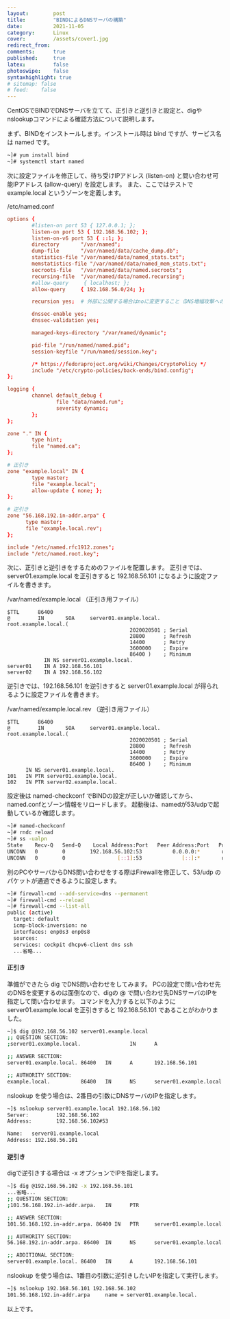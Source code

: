 ```yaml
---
layout:        post
title:         "BINDによるDNSサーバの構築"
date:          2021-11-05
category:      Linux
cover:         /assets/cover1.jpg
redirect_from:
comments:      true
published:     true
latex:         false
photoswipe:    false
syntaxhighlight: true
# sitemap: false
# feed:    false
---
```


CentOSでBINDでDNSサーバを立てて、正引きと逆引きと設定と、digやnslookupコマンドによる確認方法について説明します。

まず、BINDをインストールします。インストール時は bind ですが、サービス名は named です。
```bash
~]# yum install bind
~]# systemctl start named
```
次に設定ファイルを修正して、待ち受けIPアドレス (listen-on) と問い合わせ可能IPアドレス (allow-query) を設定します。
また、ここではテストで example.local というゾーンを定義します。

/etc/named.conf
```conf
options {
        #listen-on port 53 { 127.0.0.1; };
        listen-on port 53 { 192.168.56.102; };
        listen-on-v6 port 53 { ::1; };
        directory       "/var/named";
        dump-file       "/var/named/data/cache_dump.db";
        statistics-file "/var/named/data/named_stats.txt";
        memstatistics-file "/var/named/data/named_mem_stats.txt";
        secroots-file   "/var/named/data/named.secroots";
        recursing-file  "/var/named/data/named.recursing";
        #allow-query     { localhost; };
        allow-query     { 192.168.56.0/24; };

        recursion yes;  # 外部に公開する場合はnoに変更すること（DNS増幅攻撃への対策）

        dnssec-enable yes;
        dnssec-validation yes;

        managed-keys-directory "/var/named/dynamic";

        pid-file "/run/named/named.pid";
        session-keyfile "/run/named/session.key";

        /* https://fedoraproject.org/wiki/Changes/CryptoPolicy */
        include "/etc/crypto-policies/back-ends/bind.config";
};

logging {
        channel default_debug {
                file "data/named.run";
                severity dynamic;
        };
};

zone "." IN {
        type hint;
        file "named.ca";
};

# 正引き
zone "example.local" IN {
        type master;
        file "example.local";
        allow-update { none; };
};

# 逆引き
zone "56.168.192.in-addr.arpa" {
      type master;
      file "example.local.rev";
};

include "/etc/named.rfc1912.zones";
include "/etc/named.root.key";
```

次に、正引きと逆引きをするためのファイルを配置します。
正引きでは、server01.example.local を正引きすると 192.168.56.101 になるように設定ファイルを書きます。

/var/named/example.local （正引き用ファイル）
```
$TTL      86400
@         IN       SOA     server01.example.local.  root.example.local.(
                                        2020020501 ; Serial
                                        28800      ; Refresh
                                        14400      ; Retry
                                        3600000    ; Expire
                                        86400 )    ; Minimum
            IN NS server01.example.local.
server01    IN A 192.168.56.101
server02    IN A 192.168.56.102
```

逆引きでは、192.168.56.101 を逆引きすると server01.example.local が得られるように設定ファイルを書きます。

/var/named/example.local.rev （逆引き用ファイル）
```
$TTL      86400
@         IN       SOA     server01.example.local.  root.example.local.(
                                        2020020501 ; Serial
                                        28800      ; Refresh
                                        14400      ; Retry
                                        3600000    ; Expire
                                        86400 )    ; Minimum
      IN NS server01.example.local.
101   IN PTR server01.example.local.
102   IN PTR server02.example.local.
```

設定後は named-checkconf でBINDの設定が正しいか確認してから、named.confとゾーン情報をリロードします。
起動後は、namedが53/udpで起動しているか確認します。
```bash
~]# named-checkconf
~]# rndc reload
~]# ss -ualpn
State    Recv-Q   Send-Q    Local Address:Port   Peer Address:Port   Process
UNCONN   0        0        192.168.56.102:53          0.0.0.0:*       users:(("named",pid=10870,fd=512))
UNCONN   0        0                 [::1]:53             [::]:*       users:(("named",pid=10870,fd=513))
```

別のPCやサーバからDNS問い合わせをする際はFirewallを修正して、53/udp のパケットが通過できるように設定します。
```bash
~]# firewall-cmd --add-service=dns --permanent
~]# firewall-cmd --reload
~]# firewall-cmd --list-all
public (active)
  target: default
  icmp-block-inversion: no
  interfaces: enp0s3 enp0s8
  sources:
  services: cockpit dhcpv6-client dns ssh
  ...省略...
```

#### 正引き
準備ができたら dig でDNS問い合わせをしてみます。
PCの設定で問い合わせ先のDNSを変更するのは面倒なので、digの @ で問い合わせ先DNSサーバのIPを指定して問い合わせます。
コマンドを入力すると以下のように server01.example.local を正引きすると 192.168.56.101 であることがわかりました。
```bash
~]$ dig @192.168.56.102 server01.example.local
;; QUESTION SECTION:
;server01.example.local.                IN      A

;; ANSWER SECTION:
server01.example.local. 86400   IN      A       192.168.56.101

;; AUTHORITY SECTION:
example.local.          86400   IN      NS      server01.example.local.
```
nslookup を使う場合は、2番目の引数にDNSサーバのIPを指定します。
```bash
~]$ nslookup server01.example.local 192.168.56.102
Server:         192.168.56.102
Address:        192.168.56.102#53

Name:   server01.example.local
Address: 192.168.56.101
```

#### 逆引き
digで逆引きする場合は -x オプションでIPを指定します。
```bash
~]$ dig @192.168.56.102 -x 192.168.56.101
...省略...
;; QUESTION SECTION:
;101.56.168.192.in-addr.arpa.   IN      PTR

;; ANSWER SECTION:
101.56.168.192.in-addr.arpa. 86400 IN   PTR     server01.example.local.

;; AUTHORITY SECTION:
56.168.192.in-addr.arpa. 86400  IN      NS      server01.example.local.

;; ADDITIONAL SECTION:
server01.example.local. 86400   IN      A       192.168.56.101
```
nslookup を使う場合は、1番目の引数に逆引きしたいIPを指定して実行します。
```bash
~]$ nslookup 192.168.56.101 192.168.56.102
101.56.168.192.in-addr.arpa     name = server01.example.local.
```
以上です。
